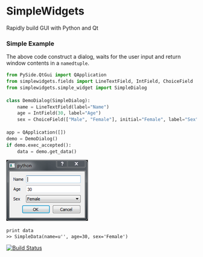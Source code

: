 SimpleWidgets
=============

Rapidly build GUI with Python and Qt

### Simple Example

The above code construct a dialog, waits for the user input and return window contents in a `namedtuple`.

```python
from PySide.QtGui import QApplication
from simplewidgets.fields import LineTextField, IntField, ChoiceField
from simplewidgets.simple_widget import SimpleDialog

class DemoDialog(SimpleDialog):
    name = LineTextField(label="Name")
    age = IntField(30, label="Age")
    sex = ChoiceField(["Male", "Female"], initial="Female", label="Sex")

app = QApplication([])
demo = DemoDialog()
if demo.exec_accepted():
    data = demo.get_data()
```
      
![Simple Example](doc/simple-example.png)

    print data
    >> SimpleData(name=u'', age=30, sex='Female')


[![Build Status](https://travis-ci.org/itghisi/simplewidgets.svg?branch=master)](https://travis-ci.org/itghisi/simplewidgets)


